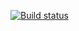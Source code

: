 [![Build status](https://ci.appveyor.com/api/projects/status/4h772e07ae4e09ow?svg=true)](https://ci.appveyor.com/project/MargelovN/carddelivery)
